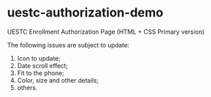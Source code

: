# uestc-authorization-demo
UESTC Enrollment Authorization Page (HTML + CSS Primary version)



The following issues are subject to update:
1. Icon to update;
2. Date scroll effect;
3. Fit to the phone;
4. Color, size and other details;
5. others.
